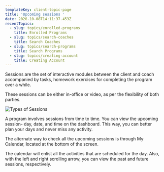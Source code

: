 ```yaml
---
templateKey: client-topic-page
title: 'Upcoming sessions '
date: 2020-10-08T14:11:37.453Z
recentTopics:
  - slug: topics/enrolled-programs
    title: Enrolled Programs
  - slug: topics/search-coaches
    title: Search Coaches
  - slug: topics/search-programs
    title: Search Programs
  - slug: topics/creating-account
    title: Creating Account
---
```

Sessions are the set of interactive modules between the client and coach accompanied by tasks, homework exercises for completing the program over a while. 

These sessions can be either in-office or video, as per the flexibility of both parties. 

![Types of Sessions](/img/session-types-i.png "Types of Sessions")

A program involves sessions from time to time. You can view the upcoming session- day, date, and time on the dashboard. This way, you can better plan your days and never miss any activity. 

The alternate way to check all the upcoming sessions is through My Calendar, located at the bottom of the screen.  

The calendar will enlist all the activities that are scheduled for the day. Also, with the left and right scrolling arrow, you can view the past and future sessions, respectively.
